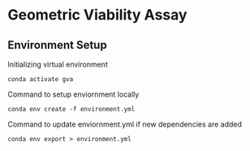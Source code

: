 # Geometric Viability Assay

## Environment Setup

Initializing virtual environment
```
conda activate gva
```

Command to setup enviornment locally
```
conda env create -f environment.yml
```

Command to update enviornment.yml if new dependencies are added
```
conda env export > environment.yml
```